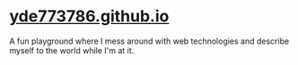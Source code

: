 # [yde773786.github.io](yde773786.github.io)
A fun playground where I mess around with web technologies and describe myself to the world while I'm at it.

